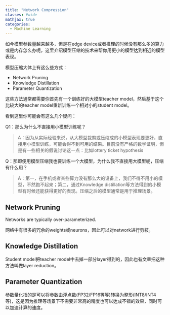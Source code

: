 ```yaml
---
title: "Network Compression"
classes: #wide
mathjax: true
categories:
  - Machine Learning
---
```


如今模型参数量越来越多，但是在edge device或者推理的时候没有那么多的算力或是内存怎么办呢，这里介绍模型压缩的技术来帮你用更小的模型达到相近的模型表现。

模型压缩大体上有这么些方式：

* Network Pruning
* Knowledge Distillation
* Parameter Quantization

这些方法通常都需要你首先有一个训练好的大模型teacher model，然后基于这个比较大的teacher model重新训练一个相对小的student model。

看到这里你可能会有这么几个疑问：

Q1：那么为什么不直接用小模型训练呢？

> A：因为从实际经验来说，从大模型裁剪或压缩成的小模型表现要更好，直接用小模型训练，可能会得不到可用的结果。目前没有严格的数学证明，但是有一些相关的假说讨论这一点：比如lottery ticket hypothesis

Q：那即便用模型压缩我也要训练一个大模型，为什么我不直接用大模型呢，压缩有什么用？

> A：第一，在手机或者某些算力没有那么大的设备上，我们不得不用小的模型，不然跑不起来；第二，通过Knowledge distillation等方法得到的小模型有时候还能获得更好的表现。压缩之后的模型通常是用于推理场景。

## Network Pruning

Networks are typically over-parameterized. 

网络中有很多的冗余的weights或neurons，因此可以对network进行剪枝。

## Knowledge Distillation

Student model把teacher model中去掉一部分layer得到的，因此也有文章把这种方法叫做layer reduction。

## Parameter Quantization

参数量化指的是可以将参数由浮点数(FP32/FP16等等)转换为整形(INT8/INT4等)，这是因为推理等场景下不需要非常高的精度也可以达成不错的效果，同时可以加速计算的速度。
